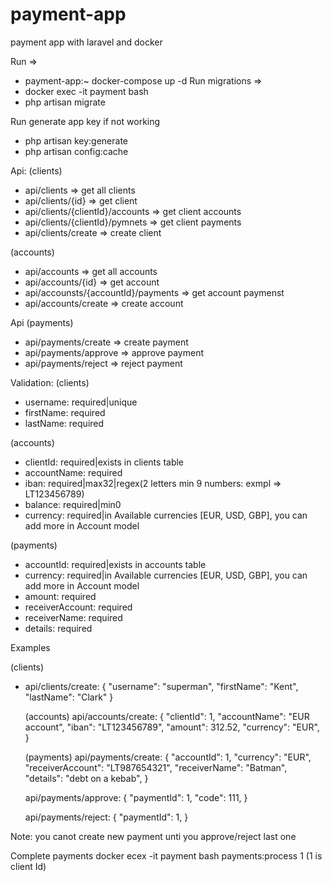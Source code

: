 # payment-app
payment app with laravel and docker

Run => 
* payment-app:~ docker-compose up -d
Run migrations => 
* docker exec -it payment bash
* php artisan migrate
      
Run generate app key if not working
* php artisan key:generate
* php artisan config:cache

Api:
(clients)
* api/clients => get all clients
* api/clients/{id} => get client
* api/clients/{clientId}/accounts => get client accounts
* api/clients/{clientId}/pymnets => get client payments
* api/clients/create => create client

(accounts)
* api/accounts => get all accounts
* api/accounts/{id} => get account
* api/accounsts/{accountId}/payments => get account paymenst
* api/accounts/create => create account

Api (payments)
* api/payments/create => create payment
* api/payments/approve => approve payment
* api/payments/reject => reject payment


Validation:
(clients)
* username: required|unique
* firstName: required
* lastName: required
    
(accounts)
* clientId: required|exists in clients table
* accountName: required
* iban: required|max32|regex(2 letters min 9 numbers: exmpl => LT123456789)
* balance: required|min0
* currency: required|in Available currencies [EUR, USD, GBP], you can add more in Account model
 
(payments)
* accountId: required|exists in accounts table
* currency: required|in Available currencies [EUR, USD, GBP], you can add more in Account model
* amount: required
* receiverAccount: required
* receiverName: required
* details: required
  
Examples

(clients)
* api/clients/create: {
      "username": "superman",
      "firstName": "Kent",
      "lastName": "Clark"
     }
    
  (accounts)
    api/accounts/create: {
      "clientId": 1,
      "accountName": "EUR account",
      "iban": "LT123456789",
      "amount": 312.52,
      "currency": "EUR",
    }
    
  (payments)
    api/payments/create: {
      "accountId": 1,
      "currency": "EUR",
      "receiverAccount": "LT987654321",
      "receiverName": "Batman",
      "details": "debt on a kebab",
    }  
    
    api/payments/approve: {
      "paymentId": 1,
      "code": 111,
    }  
    
    api/payments/reject: {
      "paymentId": 1,
    }  
    
 Note: you canot create new payment unti you approve/reject last one
 
 Complete payments
  docker ecex -it payment bash
  payments:process 1 (1 is client Id)
  
